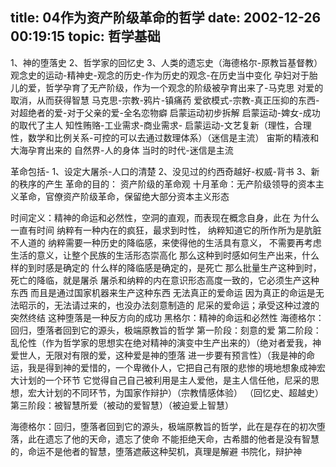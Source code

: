 title: 04作为资产阶级革命的哲学
date: 2002-12-26 00:19:15
topic: 哲学基础
---

1、神的堕落史
2、哲学家的回忆史
3、人类的遗忘史（海德格尔-原教旨基督教）
观念史的运动-精神史-观念的历史-作为历史的观念-在历史当中变化
孕妇对于胎儿的爱，哲学孕育了无产阶级，作为一个观念的阶级被孕育出来了-马克思
对爱的取消，从而获得智慧
马克思-宗教-鸦片-镇痛药
爱欲模式-宗教-真正压抑的东西-对超绝者的爱-对于父亲的爱-全名恋物癖
启蒙运动初步拆解
启蒙运动-婢女-成功的取代了主人
知性贿赂-工业需求-商业需求-
启蒙运动-文艺复新（理性，合理性，数学和比例关系-可控的可以去通过数理体系）（迷信是主流）
宙斯的精液和大海孕育出来的
自然界-人的身体
当时的时代-迷信是主流

革命包括-
1、设定大屠杀-人口的清楚
2、没见过的约西奇越好-权威-背书
3、新的秩序的产生
革命的目的：
资产阶级的革命观
十月革命：无产阶级领导的资本主义革命，官僚资产阶级革命，保留绝大部分资本主义形态

时间定义：精神的命运和必然性，空洞的直观，而表现在概念自身，此在
为什么一直有时间
纳粹有一种内在的疯狂，最求到时性，
纳粹知道它的所作所为是肮脏不人道的
纳粹需要一种历史的降临感，来使得他的生活具有意义，
不需要再考虑生活的意义，让整个民族的生活形态崇高化
那么这种到时感如何生产出来，什么样的到时感是确定的
什么样的降临感是确定的，是死亡
那么批量生产这种到时，死亡的降临，就是屠杀
屠杀和纳粹的内在意识形态高度一致的，它必须生产这种东西
而且是通过国家机器来生产这种东西
无法真正的爱命运
因为真正的命运是无法昭示的，无法请过来的，也没办法刻意制造的
尼采的爱命运；承受这种过渡的突然终结
这种堕落是一种反方向的成功
黑格尔：精神的命运和必然性
海德格尔：回归，堕落者回到它的源头，极端原教旨的哲学
第一阶段：刻意的爱
第二阶段：乱伦性（作为哲学家的思想实在绝对精神的演变中生产出来的）（绝对者爱我，神爱世人，无限对有限的爱，这种爱是神的堕落
进一步要有预言性）（我是神的命运，我是得到神的爱惜的，一个卑微仆人，它把自己有限的悲惨的境地想象成神宏大计划的一个环节
它觉得自己自己被利用是主人爱他，是主人信任他，尼采的思想，宏大计划的不同环节，为国家作辩护）（宗教情感体验）
（回忆史、超越史）
第三阶段：被智慧所爱（被动的爱智慧）（被迫爱上智慧）

海德格尔：回归，堕落者回到它的源头，极端原教旨的哲学，此在是存在的初次堕落，此在遗忘了他的天命，遗忘了使命
不能拒绝天命，古希腊的他者是没有智慧的，命运不是他者的智慧，堕落遮蔽这种契机，真理是解避
书院化，辩护神



